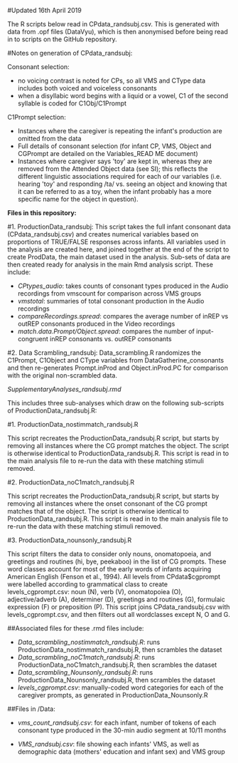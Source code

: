 #Updated 16th April 2019

The R scripts below read in CPdata_randsubj.csv. This is generated with data from .opf files (DataVyu), which is then anonymised before being read in
to scripts on the GitHub repository.

#Notes on generation of CPdata_randsubj:

 Consonant selection: 

 - no voicing contrast is noted for CPs, so all VMS and CType data includes both voiced and voiceless consonants
 - when a disyllabic word begins with a liquid or a vowel, C1 of the second syllable is coded for C1Obj/C1Prompt
 
 C1Prompt selection:
 
 - Instances where the caregiver is repeating the infant's production are omitted from the data
 - Full details of consonant selection (for infant CP, VMS, Object and CGPrompt are detailed on the Variables_READ ME document)
 - Instances where caregiver says 'toy' are kept in, whereas they are removed from the Attended Object data (see SI); this reflects the different linguistic 
   associations required for each of our variables (i.e. hearing 'toy' and responding /ta/ vs. seeing an object and knowing that it can be referred to as 
   a toy, when the infant probably has a more specific name for the object in question).

**Files in this repository:**

#1. ProductionData_randsubj: This script takes the full infant consonant data (CPdata_randsubj.csv) and creates numerical variables based on proportions of
TRUE/FALSE responses across infants. All variables used in the analysis are created here, and joined together at the end of the script to create ProdData,
the main dataset used in the analysis. Sub-sets of data are then created ready for analysis in the main Rmd analysis script. These include:

 - *CPtypes_audio*: takes counts of consonant types produced in the Audio recordings from vmscount for comparison across VMS groups
 - *vmstotal*: summaries of total consonant production in the Audio recordings
 - *compareRecordings.spread*: compares the average number of inREP vs outREP consonants produced in the Video recordings
 - *match.data.Prompt/Object.spread*: compares the number of input-congruent inREP consonants vs. outREP consonants

#2. Data Scrambling_randsubj: Data_scrambling.R randomizes the C1Prompt, C1Object and CType variables from DataGatherine_consonants and then 
re-generates Prompt.inProd and Object.inProd.PC for comparison with the original non-scrambled data.

*SupplementaryAnalyses_randsubj.rmd*

This includes three sub-analyses which draw on the following sub-scripts of ProductionData_randsubj.R:

#1. ProductionData_nostimmatch_randsubj.R

This script recreates the ProductionData_randsubj.R script, but starts by removing all instances where the CG prompt matches the object. 
The script is otherwise identical to ProductionData_randsubj.R. This script is read in to the main analysis file to re-run the data with 
these matching stimuli removed.

#2. ProductionData_noC1match_randsubj.R

This script recreates the ProductionData_randsubj.R script, but starts by removing all instances where the onset consonant of the CG prompt 
matches that of the object. The script is otherwise identical to ProductionData_randsubj.R. This script is read in to the main analysis 
file to re-run the data with these matching stimuli removed.

#3. ProductionData_nounsonly_randsubj.R

This script filters the data to consider only nouns, onomatopoeia, and greetings and routines (hi, bye, peekaboo) in the list of CG prompts. 
These word classes account for most of the early words of infants acquiring American English (Fenson et al., 1994). 
All levels from CPdata$cgprompt were labelled according to grammatical class to create levels_cgprompt.csv: noun (N), verb (V), onomatopoiea (O), 
adjective/adverb (A), determiner (D), greetings and routines (G), formulaic expression (F) or preposition (P). This script joins CPdata_randsubj.csv
with levels_cgprompt.csv, and then filters out all wordclasses except N, O and G.

##Associated files for these .rmd files include:

 - *Data_scrambling_nostimmatch_randsubj.R*: runs ProductionData_nostimmatch_randsubj.R, then scrambles the dataset
 - *Data_scrambling_noC1match_randsubj.R*: runs ProductionData_noC1match_randsubj.R, then scrambles the dataset
 - *Data_scrambling_Nounsonly_randsubj.R*: runs ProductionData_Nounsonly_randsubj.R, then scrambles the dataset
 - *levels_cgprompt.csv*: manually-coded word categories for each of the caregiver prompts, as generated in ProductionData_Nounsonly.R

##Files in /Data:

 - *vms_count_randsubj.csv*: for each infant, number of tokens of each consonant type produced in the 30-min audio segment at 10/11 months

 - *VMS_randsubj.csv*: file showing each infants' VMS, as well as demographic data (mothers' education and infant sex) and VMS group
